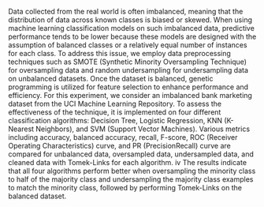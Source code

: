 Data collected from the real world is often imbalanced, meaning that the distribution of data across known classes is biased or skewed. When using machine learning classification models on such imbalanced data, predictive performance tends to be lower because these models are designed with the assumption of balanced classes or a relatively equal number of instances for each class. To address this issue, we employ data preprocessing techniques such as SMOTE (Synthetic Minority Oversampling Technique) for oversampling data and random undersampling for undersampling data on unbalanced datasets. Once the dataset is balanced, genetic programming is utilized for feature selection to enhance performance and efficiency. For this experiment, we consider an imbalanced bank marketing dataset from the UCI Machine Learning Repository. To assess the effectiveness of the technique, it is implemented on four different classification algorithms: Decision Tree, Logistic Regression, KNN (K-Nearest Neighbors), and SVM (Support Vector Machines). Various metrics including accuracy, balanced accuracy, recall, F-score, ROC (Receiver Operating Characteristics) curve, and PR (PrecisionRecall) curve are compared for unbalanced data, oversampled data, undersampled data, and cleaned data with Tomek-Links for each algorithm. iv The results indicate that all four algorithms perform better when oversampling the minority class to half of the majority class and undersampling the majority class examples to match the minority class, followed by performing Tomek-Links on the balanced dataset.
